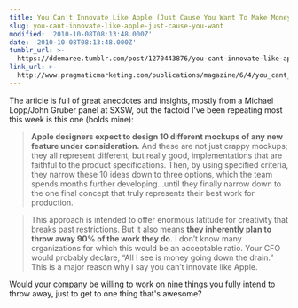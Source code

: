 ```yaml
---
title: You Can't Innovate Like Apple (Just Cause You Want To Make Money)
slug: you-cant-innovate-like-apple-just-cause-you-want
modified: '2010-10-08T08:13:48.000Z'
date: '2010-10-08T08:13:48.000Z'
tumblr_url: >-
  https://ddemaree.tumblr.com/post/1270443876/you-cant-innovate-like-apple-just-cause-you-want
link_url: >-
  http://www.pragmaticmarketing.com/publications/magazine/6/4/you_cant_innovate_like_apple
---
```

The article is full of great anecdotes and insights, mostly from a Michael Lopp/John Gruber panel at SXSW, but the factoid I've been repeating most this week is this one (bolds mine):

> **Apple designers expect to design 10 different mockups of any new feature under consideration.** And these are not just crappy mockups; they all represent different, but really good, implementations that are faithful to the product specifications. Then, by using specified criteria, they narrow these 10 ideas down to three options, which the team spends months further developing…until they finally narrow down to the one final concept that truly represents their best work for production.

> This approach is intended to offer enormous latitude for creativity that breaks past restrictions. But it also means **they inherently plan to throw away 90% of the work they do.** I don’t know many organizations for which this would be an acceptable ratio. Your CFO would probably declare, “All I see is money going down the drain.” This is a major reason why I say you can’t innovate like Apple.

Would your company be willing to work on nine things you fully intend to throw away, just to get to one thing that's awesome?
